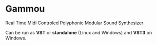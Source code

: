 # Gammou

Real Time Midi Controled Polyphonic Modular Sound Synthesizer


Can be run as **VST** or **standalone** (Linux and Windows) and **VST3** on Windows.  


